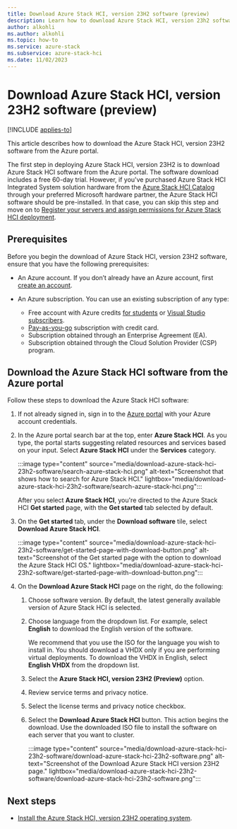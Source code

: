 ```yaml
---
title: Download Azure Stack HCI, version 23H2 software (preview)
description: Learn how to download Azure Stack HCI, version 23h2 software from the Azure portal.
author: alkohli
ms.author: alkohli
ms.topic: how-to
ms.service: azure-stack
ms.subservice: azure-stack-hci
ms.date: 11/02/2023
---
```


# Download Azure Stack HCI, version 23H2 software (preview)

[!INCLUDE [applies-to](../../includes/hci-applies-to-23h2.md)]

This article describes how to download the Azure Stack HCI, version 23H2 software from the Azure portal.

The first step in deploying Azure Stack HCI, version 23H2 is to download Azure Stack HCI software from the Azure portal. The software download includes a free 60-day trial. However, if you've purchased Azure Stack HCI Integrated System solution hardware from the [Azure Stack HCI Catalog](https://aka.ms/AzureStackHCICatalog) through your preferred Microsoft hardware partner, the Azure Stack HCI software should be pre-installed. In that case, you can skip this step and move on to [Register your servers and assign permissions for Azure Stack HCI deployment](./deployment-arc-register-server-permissions.md).

## Prerequisites

Before you begin the download of Azure Stack HCI, version 23H2 software, ensure that you have the following prerequisites:

- An Azure account. If you don’t already have an Azure account, first [create an account](https://azure.microsoft.com/free/).
- An Azure subscription. You can use an existing subscription of any type:

   - Free account with Azure credits [for students](https://azure.microsoft.com/free/students/) or [Visual Studio subscribers](https://azure.microsoft.com/pricing/member-offers/credit-for-visual-studio-subscribers/).
   - [Pay-as-you-go](https://azure.microsoft.com/pricing/purchase-options/pay-as-you-go/) subscription with credit card.
   - Subscription obtained through an Enterprise Agreement (EA).
   - Subscription obtained through the Cloud Solution Provider (CSP) program.

## Download the Azure Stack HCI software from the Azure portal

Follow these steps to download the Azure Stack HCI software:

1. If not already signed in, sign in to the [Azure portal](https://portal.azure.com/) with your Azure account credentials.
1. In the Azure portal search bar at the top, enter **Azure Stack HCI**. As you type, the portal starts suggesting related resources and services based on your input. Select **Azure Stack HCI** under the **Services** category.

    :::image type="content" source="media/download-azure-stack-hci-23h2-software/search-azure-stack-hci.png" alt-text="Screenshot that shows how to search for Azure Stack HCI." lightbox="media/download-azure-stack-hci-23h2-software/search-azure-stack-hci.png":::

    After you select **Azure Stack HCI**, you're directed to the Azure Stack HCI **Get started** page, with the **Get started** tab selected by default.

1. On the **Get started** tab, under the **Download software** tile, select **Download Azure Stack HCI**.

    :::image type="content" source="media/download-azure-stack-hci-23h2-software/get-started-page-with-download-button.png" alt-text="Screenshot of the Get started page with the option to download the Azure Stack HCI OS." lightbox="media/download-azure-stack-hci-23h2-software/get-started-page-with-download-button.png":::
    
1. On the **Download Azure Stack HCI** page on the right, do the following:
    1. Choose software version. By default, the latest generally available version of Azure Stack HCI is selected.
    1. Choose language from the dropdown list. For example, select **English** to download the English version of the software. 
    
        We recommend that you use the ISO for the language you wish to install in. You should download a VHDX only if you are performing virtual deployments. To download the VHDX in English, select **English VHDX** from the dropdown list.
    1. Select the **Azure Stack HCI, version 23H2 (Preview)** option.
    1. Review service terms and privacy notice. <!--link to privacy statement-->
    1. Select the license terms and privacy notice checkbox.
    1. Select the **Download Azure Stack HCI** button. This action begins the download. Use the downloaded ISO file to install the software on each server that you want to cluster.

        :::image type="content" source="media/download-azure-stack-hci-23h2-software/download-azure-stack-hci-23h2-software.png" alt-text="Screenshot of the Download Azure Stack HCI version 23H2 page." lightbox="media/download-azure-stack-hci-23h2-software/download-azure-stack-hci-23h2-software.png":::

## Next steps

- [Install the Azure Stack HCI, version 23H2 operating system](./deployment-install-os.md).
